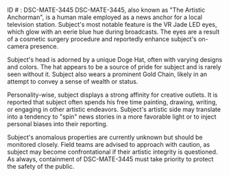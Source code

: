 ID # : DSC-MATE-3445
DSC-MATE-3445, also known as "The Artistic Anchorman", is a human male employed as a news anchor for a local television station. Subject's most notable feature is the VR Jade LED eyes, which glow with an eerie blue hue during broadcasts. The eyes are a result of a cosmetic surgery procedure and reportedly enhance subject's on-camera presence.

Subject's head is adorned by a unique Doge Hat, often with varying designs and colors. The hat appears to be a source of pride for subject and is rarely seen without it. Subject also wears a prominent Gold Chain, likely in an attempt to convey a sense of wealth or status.

Personality-wise, subject displays a strong affinity for creative outlets. It is reported that subject often spends his free time painting, drawing, writing, or engaging in other artistic endeavors. Subject's artistic side may translate into a tendency to "spin" news stories in a more favorable light or to inject personal biases into their reporting.

Subject's anomalous properties are currently unknown but should be monitored closely. Field teams are advised to approach with caution, as subject may become confrontational if their artistic integrity is questioned. As always, containment of DSC-MATE-3445 must take priority to protect the safety of the public.